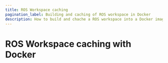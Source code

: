 ```yaml
---
title: ROS Workspace caching
pagination_label: Building and caching of ROS workspace in Docker
description: How to build and chache a ROS workspace into a Docker image
---
```


# ROS Workspace caching with Docker
